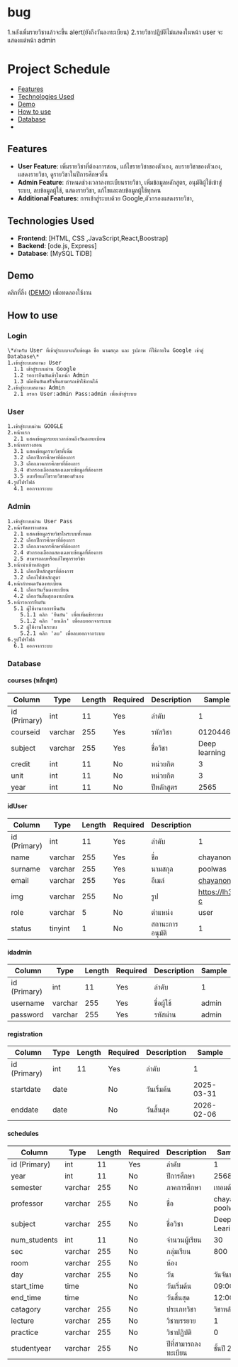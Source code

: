 # bug
1.หลังเพิ่มรายวิชาแล้วจะขึ้น alert(ยังถึงวันลงทะเบียน)
2.รายวิชาปฎิบัติไม่แสดงในหน้า user จะแสดงแต่หน้า admin

# Project Schedule

- [Features](#feature)
- [Technologies Used](#technologies)
- [Demo](#demo)
- [How to use](#howtouse)
- [Database](#contact)
- 
## Features
- **User Feature**: เพิ่มรายวิชาที่ต้องการสอน, แก้ไขรายวิชาของตัวเอง, ลบรายวิชาของตัวเอง, แสดงรายวิชา, ดูรายวิชาในปีการศึกษาอื่น
- **Admin Feature**: กำหนดช่วงเวลาลงทะเบียนรายวิชา, เพิ่มข้อมูลหลักสูตร, อนุมัติผู้ใช้เข้าสู่ระบบ, ลบข้อมูลผู้ใช้, แสดงรายวิชา, แก้ไขและลบข้อมูลผู้ใช้ทุกคน
- **Additional Features**: การเข้าสู่ระบบด้วย Google,ตัวกรองแสดงรายวิชา,

## Technologies Used
- **Frontend**: [HTML, CSS ,JavaScript,React,Boostrap]
- **Backend**: [ode.js, Express]
- **Database**: [MySQL TiDB]


## Demo
คลิกที่ลิ้ง ([DEMO](https://portfolio-chayanon.vercel.app/)) เพื่อทดลองใช้งาน
## How to use
  ### Login
    \*สำหรับ User ที่เข้าสู่ระบบจะเก็บข้อมูล ชื่อ นามสกุล และ รูปภาพ ที่ใช้ภายใน Google เข้าสู่ Database\*
    1.เข้าสู่ระบบสถานะ User
      1.1 เข้าสู่ระบบผ่าน Google
      1.2 รอการยืนยันเข้าในหน้า Admin
      1.3 เมือยืนยันเสร็จสิ้นสามารถเข้าใช้งานได้
    2.เข้าสู่ระบบสถานะ Admin
      2.1 กรอก User:admin Pass:admin เพื่อเข้าสู่ระบบ
  ### User
    1.เข้าสู่ระบบผ่าน GOOGLE
    2.หน้าแรก
      2.1 แสดงข้อมูลระยะเวลาก่อนถึงวันลงทะเบียน
    3.หน้าตารางสอน 
      3.1 แสดงข้อมูลรายวิชาที่เพิ่ม
      3.2 เลือกปีการศึกษาที่ต้องการ
      3.3 เลือกภาคการศึกษาที่ต้องการ
      3.4 ตัวกรองเลือกแสดงเฉพาะข้อมูลที่ต้องการ
      3.5 ลบหรือแก้ไขรายวิชาของตัวเอง
    4.รูปโปรไฟล์
      4.1 ออกจากระบบ
  ### Admin
    1.เข้าสู่ระบบผ่าน User Pass
    2.หน้าจัดตารางสอน 
      2.1 แสดงข้อมูลรายวิชาในระบบทั้งหมด
      2.2 เลือกปีการศึกษาที่ต้องการ
      2.3 เลือกภาคการศึกษาที่ต้องการ
      2.4 ตัวกรองเลือกแสดงเฉพาะข้อมูลที่ต้องการ
      2.5 สามารถลบหรือแก้ไขทุกรายวิชา
    3.หน้านำเข้าหลักสูตร
      3.1 เลือกปีหลักสูตรที่ต้องการ
      3.2 เลือกไฟล์หลักสูตร
    4.หน้ากำหนดวันลงทะเบียน
      4.1 เลือกวันเริ่มลงทะเบียน
      4.2 เลือกวันสิ้นสุกลงทะเบียน
    5.หน้ารอการยืนยัน
      5.1 ผู้ใช้งานรอการยืนยัน
        5.1.1 คลิก 'ยืนยัน' เพื่อเพิ่มเข้าระบบ
        5.1.2 คลิก 'ยกเลิก' เพื่อลบออกจากระบบ
      5.2 ผู้ใช้งานในระบบ
        5.2.1 คลิก 'ลบ' เพื่อลบออกจากระบบ
    6.รูปโปรไฟล์
      6.1 ออกจากระบบ
### Database
#### courses (หลักสูตร)

| Column       | Type |  Length | Required |  Description | Sample | 
| -------- | -------- | -------- | -------- | -------- |--------|
| id (Primary) | int | 11 | Yes | ลำดับ | 1 |
| courseid  | varchar   | 255 | Yes | รหัสวิชา | 01204466 |
| subject | varchar    | 255 | Yes | ชื่อวิชา | Deep learning |
| credit    | int    | 11 | No | หน่วยกิต | 3 |
| unit    | int    | 11 | No | หน่วยกิต | 3 |
| year    | int    | 11 | No | ปีหลักสูตร | 2565 |

#### idUser
| Column    | Type |  Length | Required |  Description | Sample | 
| -------- | -------- | -------- | -------- | -------- |--------|
| id (Primary) | int | 11 | Yes | ลำดับ | 1 |
| name  | varchar   | 255 | Yes | ชื่อ | chayanon|
| surname | varchar    | 255 | Yes | นามสกุล | poolwas |
| email    | varchar    | 255 | Yes | อีเมล์ | chayanon.poolwas@gmail.com |
| img    | varchar    | 255 | No | รูป | https://lh3.googleusercontent.com/a/jo0FeiAlYi5qzkTKw=s96-c |
| role    | varchar    | 5 | No | ตำแหน่ง | user |
| status    | tinyint    | 1 | No | สถานะการอนุมัติ | 1 |

#### idadmin
| Column    | Type |  Length | Required |  Description | Sample | 
| -------- | -------- | -------- | -------- | -------- |--------|
| id (Primary) | int | 11 | Yes | ลำดับ | 1 |
| username  | varchar   | 255 | Yes | ชื่อผู้ใช้ | admin |
| password | varchar    | 255 | Yes | รหัสผ่าน | admin |
#### registration
| Column    | Type |  Length | Required |  Description | Sample | 
| -------- | -------- | -------- | -------- | -------- |--------|
| id (Primary) | int | 11 | Yes | ลำดับ | 1 |
| startdate  | date |  | No | วันเริ่มต้น | 2025-03-31|
| enddate | date    |  | No | วันสิ้นสุด | 2026-02-06 |
#### schedules
| Column    | Type |  Length | Required |  Description | Sample | 
| -------- | -------- | -------- | -------- | -------- |--------|
| id (Primary) | int | 11 | Yes | ลำดับ | 1 |
| year  | int   | 11 | No | ปีการศึกษา | 2568 |
| semester | varchar    | 255 | No | ภาคการศึกษา | เทอมต้น |
| professor    | varchar    | 255 | No | ชื่อ | chayanon poolwas |
| subject    | varchar    | 255 | No | ชื่อวิชา | Deep Learing |
| num_students    | int    | 11 | No | จำนวนผู้เรียน | 30 |
| sec    | varchar    | 255 | No | กลุ่มเรียน | 800 |
| room  | varchar   | 255 | No | ห้อง |  |
| day | varchar    | 255 | No | วัน | วันจันทร์ |
| start_time    | time    |  | No | วันเริ่มต้น | 09:00:00 |
| end_time    | time    |  | No | วันสิ้นสุด |12:00:00 |
| catagory    | varchar    | 255 | No | ประเภทวิชา | วิชาหลัก |
| lecture    | varchar    | 255 | No | วิชาบรรยาย | 1 |
| practice    | varchar    | 255 | No | วิชาปฏิบัติ | 0 |
| studentyear    | varchar    | 255 | No | ปีที่สามารถลงทะเบียน | ชั้นปี 2 |

